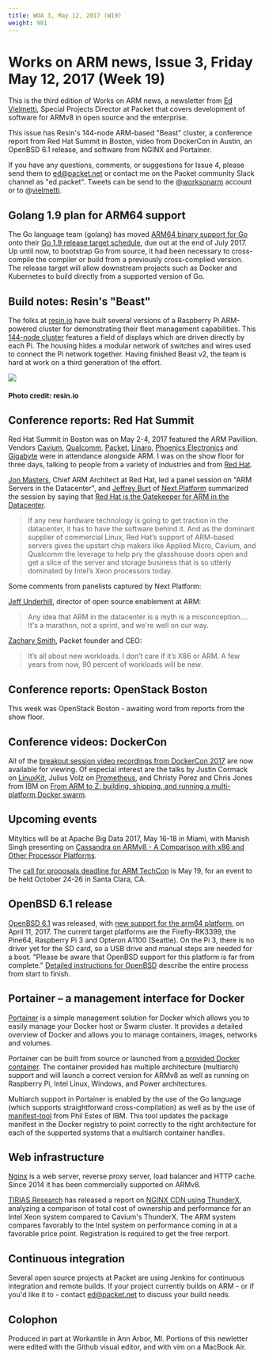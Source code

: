 ```yaml
---
title: WOA 3, May 12, 2017 (W19)
weight: 981
---
```


# Works on ARM news, Issue 3, Friday May 12, 2017 (Week 19)

This is the third edition of Works on ARM news, a newsletter
from [Ed Vielmetti], Special Projects Director at Packet that covers development of
software for ARMv8 in open source and the enterprise.

[Ed Vielmetti]:https://www.packet.net/about/ed-vielmetti/

This issue has Resin's 144-node ARM-based "Beast" cluster, a
conference report from Red Hat Summit in Boston, video from
DockerCon in Austin, an OpenBSD 6.1 release, and software
from NGINX and Portainer.

If you have any questions, comments, or suggestions for Issue 4, please 
send them to ed@packet.net or contact me on the Packet community Slack
channel as "ed.packet". Tweets can be send to the @[worksonarm] account
or to @[vielmetti].

[worksonarm]:https://twitter.com/worksonarm
[vielmetti]:https://twitter.com/vielmetti

## Golang 1.9 plan for ARM64 support

The Go language team (golang) has moved [ARM64 binary support for Go] onto
their [Go 1.9 release target schedule], due out at the end of July 2017.
Up until now, to bootstrap Go from source, it had been necessary to
cross-compile the compiler or build from a previously cross-complied 
version. The release target will allow downstream projects such
as Docker and Kubernetes to build directly from a supported version of Go.

[Go 1.9 release target schedule]:https://github.com/golang/go/milestone/49
[ARM64 binary support for Go]:https://github.com/golang/go/issues/19082

## Build notes: Resin's "Beast"

The folks at [resin.io] have built several versions of a Raspberry
Pi ARM-powered cluster for demonstrating their fleet management
capabilities. This [144-node cluster] features a field of displays
which are driven directly by each Pi. The housing hides a modular
network of switches and wires used to connect the Pi network together.
Having finished Beast v2, the team is hard at work on a third
generation of the effort.

[resin.io]:http://resin.io
[144-node cluster]:https://resin.io/blog/the-evolution-of-the-beast-continues/

<img src="https://resin.io/blog/content/images/2017/01/MwI7plt.jpg"/>

#### Photo credit: resin.io

## Conference reports: Red Hat Summit

Red Hat Summit in Boston was on May 2-4, 2017 featured the ARM Pavillion.
Vendors [Cavium], [Qualcomm], [Packet], [Linaro], [Phoenics Electronics] and [Gigabyte]
were in attendance alongside ARM. I was on the show floor for three days,
talking to people from a variety of industries and from [Red Hat].

[Cavium]:http://cavium.com/
[Qualcomm]:https://www.qualcomm.com/
[Packet]:http://www.packet.net
[Linaro]:https://www.linaro.org/
[Phoenics Electronics]:https://www.phoenicselectronics.com/
[Gigabyte]:http://www.gigabyte.us/
[Red Hat]:http://redhat.com

[Jon Masters], Chief ARM Architect at Red Hat, led a panel session on "ARM Servers
in the Datacenter", and [Jeffrey Burt] of [Next Platform] summarized the session
by saying that [Red Hat is the Gatekeeper for ARM in the Datacenter].

[Jon Masters]:http://www.jonmasters.org/
[Jeffrey Burt]:https://www.nextplatform.com/2017/02/01/veteran-journalist-jeffrey-burt-joins-next-platform-senior-editor/
[Next Platform]:https://www.nextplatform.com
[Red Hat is the Gatekeeper for ARM in the Datacenter]:https://www.nextplatform.com/2017/05/05/red-hat-gatekeeper-arm-datacenter/

> If any new hardware technology is going to get traction in the
datacenter, it has to have the software behind it. And as the
dominant supplier of commercial Linux, Red Hat’s support of ARM-based
servers gives the upstart chip makers like Applied Micro, Cavium,
and Qualcomm the leverage to help pry the glasshouse doors open and
get a slice of the server and storage business that is so utterly
dominated by Intel’s Xeon processors today.

Some comments from panelists captured by Next Platform:

[Jeff Underhill], director of open source enablement at ARM: 

> Any idea that ARM in the datacenter is a myth is a misconception....
It's a marathon, not a sprint, and we're well on our way.

[Jeff Underhill]:https://twitter.com/JeffUnderhill

[Zachary Smith], Packet founder and CEO:

> It’s all about new workloads. I don’t care if it’s X86 or ARM. A
few years from now, 90 percent of workloads will be new.

[Zachary Smith]:https://www.packet.net/about/zachary-smith/

## Conference reports: OpenStack Boston

This week was OpenStack Boston - awaiting word from reports from the
show floor.

## Conference videos: DockerCon

All of the [breakout session video recordings from DockerCon 2017] are
now available for viewing. Of especial interest are the talks
by Justin Cormack on [LinuxKit], Julius Volz on
[Prometheus], and Christy Perez and Chris Jones from IBM
on [From ARM to Z: building, shipping, and running a multi-platform Docker swarm].

[breakout session video recordings from DockerCon 2017]:https://blog.docker.com/2017/05/dockercon-2017-session-videos-now-live/
[LinuxKit]:https://www.youtube.com/watch?v=FEtVxwsCUBY
[Prometheus]:https://www.youtube.com/watch?v=PDxcEzu62jk
[From ARM to Z: building, shipping, and running a multi-platform Docker swarm]:https://www.youtube.com/watch?v=nrBYUw1Pz5I

## Upcoming events

Mityltics will be at Apache Big Data 2017, May 16-18 in Miami, 
with Manish Singh presenting on 
[Cassandra on ARMv8 - A Comparison with x86 and Other Processor Platforms](https://apachebigdata2017.sched.com/event/9zsr/cassandra-on-armv8-a-comparison-with-x86-and-other-processor-platforms-manish-singh-mitylytics).

[Apache Big Data 2017]:https://apachebigdata2017.sched.com

The [call for proposals deadline for ARM TechCon](http://www.armtechcon.com/arm-techcon-2017-call-for-proposals-now-open/) is May 19,
for an event to be held October 24-26 in Santa Clara, CA.

## OpenBSD 6.1 release

[OpenBSD 6.1] was released, with [new support for the arm64 platform], 
on April 11, 2017. The current target platforms are the Firefly-RK3399,
the Pine64, Raspberry Pi 3 and Opteron A1100 (Seattle). On the Pi 3,
there is no driver yet for the SD card, so a USB drive and manual
steps are needed for a boot. "Please be aware that OpenBSD support 
for this platform is far from complete." [Detailed instructions for OpenBSD]
describe the entire process from start to finish.

[OpenBSD 6.1]:https://www.openbsd.org/61.html
[new support for the arm64 platform]:https://www.openbsd.org/arm64.html
[Detailed instructions for OpenBSD]:https://ftp.openbsd.org/pub/OpenBSD/snapshots/arm64/INSTALL.arm64

## Portainer – a management interface for Docker

[Portainer] is a simple management solution for Docker which allows
you to easily manage your Docker host or Swarm cluster. It provides
a detailed overview of Docker and allows you to manage containers,
images, networks and volumes.

[Portainer]:http://portainer.io

Portainer can be built from source or launched from 
[a provided Docker container]. The container provided has multiple 
architecture (multiarch) support and will 
launch a correct version for ARMv8 as well as
running on Raspberry Pi, Intel Linux, Windows, and Power architectures.

[a provided Docker container]:https://hub.docker.com/r/portainer/portainer/

Multiarch support in Portainer is enabled by the use
of the Go language (which supports straightforward
cross-compilation) as well as by the use of 
[manifest-tool] from Phil Estes of IBM. This tool
updates the package manifest in the Docker registry to
point correctly to the right architecture for each of
the supported systems that a multiarch container handles.

[manifest-tool]:https://github.com/estesp/manifest-tool

## Web infrastructure

[Nginx] is a web server, reverse proxy server, load balancer and
HTTP cache. Since 2014 it has been commercially supported on ARMv8.

[Nginx]:http://www.nginx.com

[TIRIAS Research] has released a report on [NGINX CDN using ThunderX],
analyzing a comparison of total cost of ownership and performance
for an Intel Xeon system compared to Cavium's ThunderX.  The ARM
system compares favorably to the Intel system on performance coming
in at a favorable price point. Registration is required to get the
free rerport.

[TIRIAS Research]:http://www.tiriasresearch.com
[NGINX CDN using ThunderX]:http://www.tiriasresearch.com/downloads/nginx-cdn-using-thunderx/

## Continuous integration

Several open source projects at Packet are using Jenkins
for continuous integration and remote builds. If your project
currently builds on ARM - or if you'd like it to - contact
ed@packet.net to discuss your build needs.

## Colophon

Produced in part at Workantile in Ann Arbor, MI.
Portions of this newletter were edited with the Github visual editor, and with
vim on a MacBook Air.
